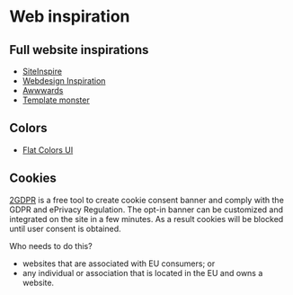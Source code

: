 # Web inspiration

## Full website inspirations

- [SiteInspire](https://www.siteinspire.com/)
- [Webdesign Inspiration](https://www.siteinspire.com/)
- [Awwwards](https://www.awwwards.com/)
- [Template monster](https://www.templatemonster.com/)

## Colors

- [Flat Colors UI](http://www.flatcolorsui.com/)

## Cookies

[2GDPR](https://2gdpr.com/cookieconsent) is a free tool to create cookie consent banner and comply with the GDPR and ePrivacy Regulation. The opt-in banner can be customized and integrated on the site in a few minutes. As a result cookies will be blocked until user consent is obtained.

Who needs to do this?

- websites that are associated with EU consumers; or
- any individual or association that is located in the EU and owns a website.
